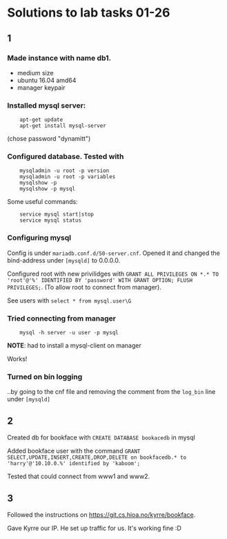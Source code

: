 # Solutions to lab tasks 01-26

## 1

### Made instance with name db1.

* medium size
* ubuntu 16.04 amd64
* manager keypair

### Installed mysql server:

        apt-get update
        apt-get install mysql-server

(chose password "dynamitt")
    
### Configured database. Tested with

        mysqladmin -u root -p version
        mysqladmin -u root -p variables
        mysqlshow -p
        mysqlshow -p mysql

Some useful commands:

        service mysql start|stop
        service mysql status

### Configuring mysql

Config is under `mariadb.conf.d/50-server.cnf`. Opened it and changed the bind-address under `[mysqld]` to 0.0.0.0.

Configured root with new privilidges with `GRANT ALL PRIVILEGES ON *.* TO 'root'@'%' IDENTIFIED BY 'password' WITH GRANT OPTION; FLUSH PRIVILEGES;`. (To allow root to connect from manager).

See users with `select * from mysql.user\G`

### Tried connecting from manager

        mysql -h server -u user -p mysql

**NOTE**: had to install a mysql-client on manager

Works!

### Turned on bin logging

..by going to the cnf file and removing the comment from the `log_bin` line under `[mysqld]`

## 2

Created db for bookface with `CREATE DATABASE bookacedb` in mysql

Added bookface user with the command `GRANT SELECT,UPDATE,INSERT,CREATE,DROP,DELETE on bookfacedb.* to 'harry'@'10.10.0.%' identified by 'kaboom';`

Tested that could connect from www1 and www2.

## 3

Followed the instructions on <https://git.cs.hioa.no/kyrre/bookface>.

Gave Kyrre our IP. He set up traffic for us. It's working fine :D
